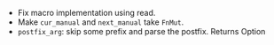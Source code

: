 - Fix macro implementation using read.
- Make `cur_manual` and `next_manual` take `FnMut`.
- `postfix_arg`: skip some prefix and parse the postfix. Returns Option